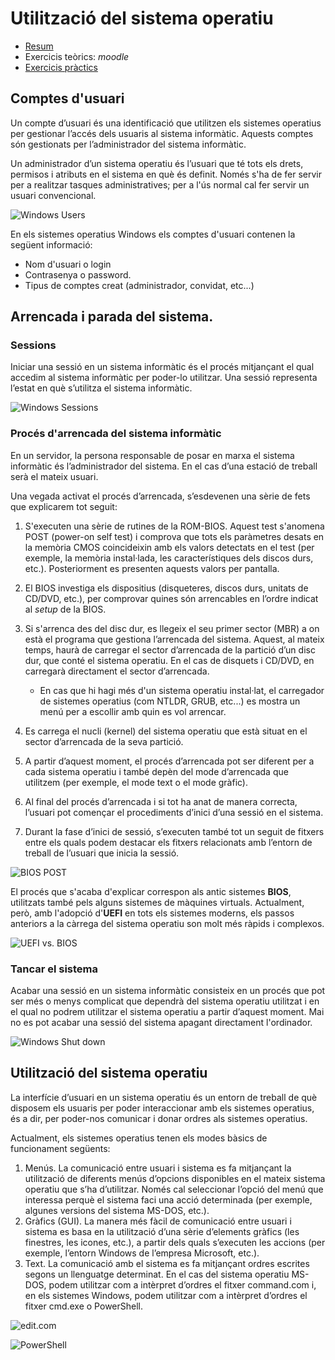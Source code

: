 Utilització del sistema operatiu
========================================


* [Resum](https://gitpitch.com/jrodr236/som/master?p=UtilitzacioSistemesPropietaris)
* Exercicis teòrics: *moodle*
* [Exercicis pràctics](ExercicisUtilitzacioSistemesPropietaris.md)

Comptes d'usuari
----------------

Un compte d’usuari és una identificació que utilitzen els sistemes
operatius per gestionar l’accés dels usuaris al sistema informàtic.
Aquests comptes són gestionats per l’administrador del sistema
informàtic.

Un administrador d’un sistema operatiu és l’usuari que té tots els
drets, permisos i atributs en el sistema en què és definit. Només s'ha
de fer servir per a realitzar tasques administratives; per a l'ús normal
cal fer servir un usuari convencional.

![Windows Users](https://s3.amazonaws.com/webucator-how-tos/1215.gif)

En els sistemes operatius Windows els comptes d'usuari contenen la
següent informació:

-   Nom d'usuari o login
-   Contrasenya o password.
-   Tipus de comptes creat (administrador, convidat, etc...)

Arrencada i parada del sistema.
-------------------------------

### Sessions

Iniciar una sessió en un sistema informàtic és el procés mitjançant el
qual accedim al sistema informàtic per poder-lo utilitzar. Una sessió
representa l’estat en què s’utilitza el sistema informàtic.

![Windows Sessions](http://guruhelp.net/img/windows/windows-10-task-manager11.jpg)

### Procés d'arrencada del sistema informàtic

En un servidor, la persona responsable de posar en marxa el sistema
informàtic és l’administrador del sistema. En el cas d’una estació de
treball serà el mateix usuari.

Una vegada activat el procés d’arrencada, s’esdevenen una sèrie de fets
que explicarem tot seguit:

1.  S'executen una sèrie de rutines de la ROM-BIOS. Aquest test
    s'anomena POST (power-on self test) i comprova que tots els
    paràmetres desats en la memòria CMOS coincideixin amb els valors
    detectats en el test (per exemple, la memòria instal·lada, les
    característiques dels discos durs, etc.). Posteriorment es presenten
    aquests valors per pantalla.
2.  El BIOS investiga els dispositius (disqueteres, discos durs, unitats
    de CD/DVD, etc.), per comprovar quines són arrencables en l’ordre
    indicat al *setup* de la BIOS.
3.  Si s'arrenca des del disc dur, es llegeix el seu primer sector (MBR)
    a on està el programa que gestiona l’arrencada del sistema. Aquest,
    al mateix temps, haurà de carregar el sector d’arrencada de la
    partició d’un disc dur, que conté el sistema operatiu. En el cas de
    disquets i CD/DVD, en carregarà directament el sector d’arrencada.

    -   En cas que hi hagi més d'un sistema operatiu instal·lat, el
    carregador de sistemes operatius (com NTLDR, GRUB, etc...) es mostra
    un menú per a escollir amb quin es vol arrencar.

1.  Es carrega el nucli (kernel) del sistema operatiu que està situat en
    el sector d’arrencada de la seva partició.
2.  A partir d’aquest moment, el procés d’arrencada pot ser diferent per
    a cada sistema operatiu i també depèn del mode d’arrencada que
    utilitzem (per exemple, el mode text o el mode gràfic).
3.  Al final del procés d’arrencada i si tot ha anat de manera correcta,
    l’usuari pot començar el procediments d’inici d’una sessió en el
    sistema.
4.  Durant la fase d’inici de sessió, s’executen també tot un seguit de
    fitxers entre els quals podem destacar els fitxers relacionats amb
    l’entorn de treball de l’usuari que inicia la sessió.

![BIOS POST](https://www.howtogeek.com/wp-content/uploads/2010/05/xsshot117.png.pagespeed.gp+jp+jw+pj+ws+js+rj+rp+rw+ri+cp+md.ic.J7Spr9yQi2.png)

El procés que s'acaba d'explicar correspon als antic sistemes **BIOS**, utilitzats també pels alguns sistemes de màquines virtuals. Actualment, però, amb l'adopció d'**UEFI** en tots els sistemes moderns, els passos anteriors a la càrrega del sistema operatiu son molt més ràpids i complexos.

![UEFI vs. BIOS](https://configurationmanagerblog.files.wordpress.com/2017/03/uefi-vs-bios.png)

### Tancar el sistema

Acabar una sessió en un sistema informàtic consisteix en un procés que
pot ser més o menys complicat que dependrà del sistema operatiu
utilitzat i en el qual no podrem utilitzar el sistema operatiu a partir
d’aquest moment. Mai no es pot acabar una sessió del sistema apagant
directament l'ordinador.



![Windows Shut down](https://img.purch.com/o/aHR0cDovL3d3dy5sYXB0b3BtYWcuY29tL2ltYWdlcy93cC9wdXJjaC1hcGkvaW5jb250ZW50LzIwMTIvMDgvcG93ZXItYnV0dG9uLWkuanBn)

Utilització del sistema operatiu
--------------------------------

La interfície d’usuari en un sistema operatiu és un entorn de treball de
què disposem els usuaris per poder interaccionar amb els sistemes
operatius, és a dir, per poder-nos comunicar i donar ordres als sistemes
operatius.

Actualment, els sistemes operatius tenen els modes bàsics de
funcionament següents:

1.  Menús. La comunicació entre usuari i sistema es fa mitjançant la
    utilització de diferents menús d’opcions disponibles en el mateix
    sistema operatiu que s’ha d’utilitzar. Només cal seleccionar l’opció
    del menú que interessa perquè el sistema faci una acció determinada
    (per exemple, algunes versions del sistema MS-DOS, etc.).
2.  Gràfics (GUI). La manera més fàcil de comunicació entre usuari i
    sistema es basa en la utilització d’una sèrie d’elements gràfics
    (les finestres, les icones, etc.), a partir dels quals s’executen
    les accions (per exemple, l’entorn Windows de l’empresa Microsoft,
    etc.).
3.  Text. La comunicació amb el sistema es fa mitjançant ordres escrites
    segons un llenguatge determinat. En el cas del sistema operatiu
    MS-DOS, podem utilitzar com a intèrpret d’ordres el fitxer
    command.com i, en els sistemes Windows, podem utilitzar com a
    intèrpret d’ordres el fitxer cmd.exe o PowerShell.

![edit.com](https://i.stack.imgur.com/dJQOG.png)

![PowerShell](https://www.howtogeek.com/wp-content/uploads/2017/03/img_58c1e6c925557.png)